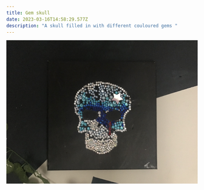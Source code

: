 ```yaml
---
title: Gem skull
date: 2023-03-16T14:58:29.577Z
description: "A skull filled in with different couloured gems "
---
```

![](4d773df2-a9c0-4ac9-b48a-a745afb0a94e.jpeg)